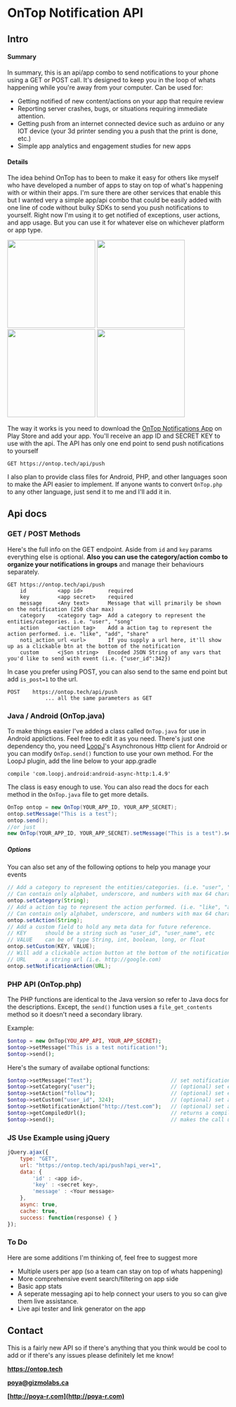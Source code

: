 # OnTop Notification API
## Intro
#### Summary
In summary, this is an api/app combo to send notifications to your phone using a GET or POST call. It's designed to keep you in the loop of whats happening while you're away from your computer.
Can be used for:
- Getting notified of new content/actions on your app that require review
- Reporting server crashes, bugs, or situations requiring immediate attention.
- Getting push from an internet connected device such as arduino or any IOT device (your 3d printer sending you a push that the print is done, etc.)
- Simple app analytics and engagement studies for new apps

#### Details
The idea behind OnTop has to been to make it easy for others like myself who have developed a number of apps to stay on top of what's happening with or within their apps. I'm sure there are other services that enable this but I wanted very a simple app/api combo that could be easily added with one line of code without bulky SDKs to send you push notifications to yourself. Right now I'm using it to get notified of exceptions, user actions, and app usage. But you can use it for whatever else on whichever platform or app type. 

<img src="https://ontop.tech/img/Screenshot4.jpg" width="200" />
<img src="https://ontop.tech/img/Screenshot3.jpg" width="200" />
<img src="https://ontop.tech/img/Screenshot1.jpg" width="200" />
<img src="https://ontop.tech/img/Screenshot5.jpg" width="200" />


The way it works is you need to download the [OnTop Notifications App][playstorelink] on Play Store and add your app. You'll receive an app ID and SECRET KEY to use with the api.
The API has only one end point to send push notifications to yourself
```
GET https://ontop.tech/api/push
```
I also plan to provide class files for Android, PHP, and other languages soon to make the API easier to implement. If anyone wants to convert `OnTop.php` to any other language, just send it to me and I'll add it in.

## Api docs
### GET / POST Methods
Here's the full info on the GET endpoint. Aside from `id` and `key` params everything else is optional. **Also you can use the category/action combo to organize your notifications in groups** and manage their behaviours separately.
```
GET https://ontop.tech/api/push
    id          <app id>        required
    key         <app secret>    required
    message     <Any text>      Message that will primarily be shown on the notification (250 char max)
    category    <category tag>  Add a category to represent the entities/categories. i.e. "user", "song"
    action      <action tag>    Add a action tag to represent the action performed. i.e. "like", "add", "share"
    noti_action_url <url>       If you supply a url here, it'll show up as a clickable btn at the bottom of the notification
    custom      <jSon string>   Encoded JSON String of any vars that you'd like to send with event (i.e. {"user_id":342})
```
In case you prefer using POST, you can also send to the same end point but add `is_post=1` to the url.
```
POST    https://ontop.tech/api/push
            ... all the same parameters as GET
```

### Java / Android (OnTop.java)
To make things easier I've added a class called `OnTop.java` for use in Android applictions. Feel free to edit it as you need.
There's just one dependency tho, you need [LoopJ](http://loopj.com/android-async-http/)'s Asynchronous Http client for Android or you can modify `OnTop.send()` function to use your own method.
For the LoopJ plugin, add the line below to your app.gradle
```
compile 'com.loopj.android:android-async-http:1.4.9'
```
The class is easy enough to use. You can also read the docs for each method in the `OnTop.java` file to get more details.
```java
OnTop ontop = new OnTop(YOUR_APP_ID, YOUR_APP_SECRET);
ontop.setMessage("This is a test");
ontop.send();
//or just
new OnTop(YOUR_APP_ID, YOUR_APP_SECRET).setMessage("This is a test").send();
```
##### Options
You can also set any of the following options to help you manage your events
```Java
// Add a category to represent the entities/categories. (i.e. "user", "song")
// Can contain only alphabet, underscore, and numbers with max 64 characters.
ontop.setCategory(String);
// Add a action tag to represent the action performed. (i.e. "like", "add", "share")
// Can contain only alphabet, underscore, and numbers with max 64 characters.
ontop.setAction(String);
// Add a custom field to hold any meta data for future reference.
// KEY      should be a string such as "user_id", "user_name", etc
// VALUE    can be of type String, int, boolean, long, or float
ontop.setCustom(KEY, VALUE);
// Will add a clickable action button at the bottom of the notification  that'll take you to this url.
// URL      a string url (i.e. http://google.com)
ontop.setNotificationAction(URL);
```

### PHP API (OnTop.php)
The PHP functions are identical to the Java version so refer to Java docs for the descriptions. Except, the `send()` function uses a `file_get_contents` method so it doesn't need a secondary library.

Example:
```php
$ontop = new OnTop(YOU_APP_API, YOUR_APP_SECRET);
$ontop->setMessage("This is a test notification!");
$ontop->send();
```
Here's the sumary of availabe optional functions:
```php
$ontop->setMessage("Text");                         // set notification msg
$ontop->setCategory("user");                        // (optional) set event category
$ontop->setAction("follow");                        // (optional) set event action
$ontop->setCustom("user_id", 324);                  // (optional) set a custom key-value pair
$ontop->setNotificationAction("http://test.com");   // (optional) set a URL as an action button on the notification
$ontop->getCompiledUrl();                           // returns a compiled GET url that can be used in the browser
$ontop->send();                                     // makes the call using POST method
```

### JS Use Example using jQuery
```js
jQuery.ajax({
    type: "GET", 
    url: "https://ontop.tech/api/push?api_ver=1", 
    data: { 
        'id' : <app id>, 
        'key' : <secret key>, 
        'message' : <Your message> 
    }, 
    async: true, 
    cache: true, 
    success: function(response) { } 
});
```

### To Do
Here are some additions I'm thinking of, feel free to suggest more
* Multiple users per app (so a team can stay on top of whats happening)
* More comprehensive event search/filtering on app side
* Basic app stats
* A seperate messaging api to help connect your users to you so can give them live assistance.
* Live api tester and link generator on the app

## Contact
This is a fairly new API so if there's anything that you think would be cool to add or if there's any issues please definitely let me know!

**https://ontop.tech**

**poya@gizmolabs.ca** 

**[http://poya-r.com](http://poya-r.com)**


[playstorelink]: https://play.google.com/store/apps/details?id=com.poya.ontop
